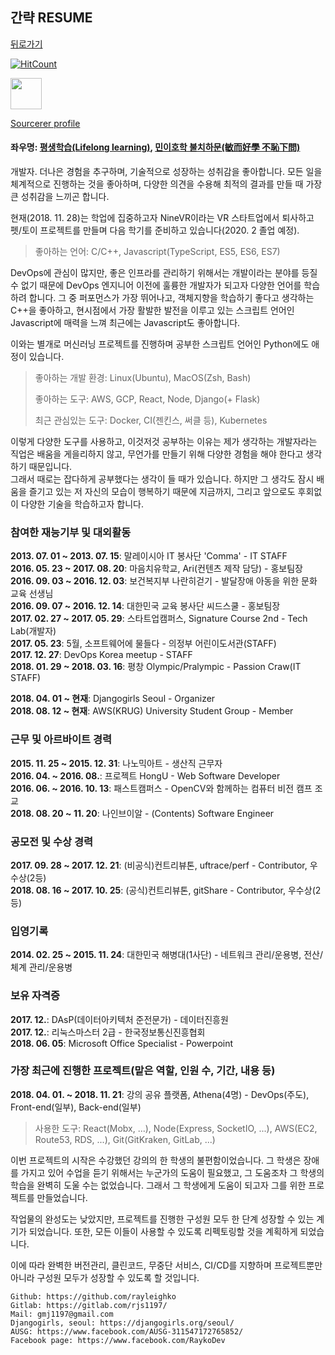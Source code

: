 ## 간략 RESUME

[뒤로가기](/README.md)

[![HitCount](http://hits.dwyl.io/rjs1197/training/resume.svg)](http://hits.dwyl.io/rjs1197/training/resume) 

<a href="https://sourcerer.io/rayleighko"><img src="https://avatars2.githubusercontent.com/u/24822072?v=4" height="50px" width="50px" alt=""/></a>

[Sourcerer profile](https://sourcerer.io/rayleighko)

#### 좌우명: [평생학습(Lifelong learning)](https://en.wikipedia.org/wiki/Lifelong_learning), [민이호학 불치하문(敏而好學 不恥下問)](https://bit.ly/2E22Als)

개발자. 더나은 경험을 추구하며, 기술적으로 성장하는 성취감을 좋아합니다. 모든 일을 체계적으로 진행하는 것을 좋아하며, 다양한 의견을 수용해 최적의 결과를 만들 때 가장 큰 성취감을 느끼곤 합니다.  

현재(2018. 11. 28)는 학업에 집중하고자 NineVR이라는 VR 스타트업에서 퇴사하고 펫/토이 프로젝트를 만들며 다음 학기를 준비하고 있습니다(2020. 2 졸업 예정).

> 좋아하는 언어: C/C++, Javascript(TypeScript, ES5, ES6, ES7)
  
DevOps에 관심이 많지만, 좋은 인프라를 관리하기 위해서는 개발이라는 분야를 등질 수 없기 때문에 DevOps 엔지니어 이전에 훌륭한 개발자가 되고자 다양한 언어를 학습하려 합니다.
그 중 퍼포먼스가 가장 뛰어나고, 객체지향을 학습하기 좋다고 생각하는 C++을 좋아하고, 현시점에서 가장 활발한 발전을 이루고 있는 스크립트 언어인 Javascript에 매력을 느껴 최근에는 Javascript도 좋아합니다.  

이와는 별개로 머신러닝 프로젝트를 진행하며 공부한 스크립트 언어인 Python에도 애정이 있습니다.  

> 좋아하는 개발 환경: Linux(Ubuntu), MacOS(Zsh, Bash)  
>
> 좋아하는 도구: AWS, GCP, React, Node, Django(+ Flask)  
>
> 최근 관심있는 도구: Docker, CI(젠킨스, 써클 등), Kubernetes  

이렇게 다양한 도구를 사용하고, 이것저것 공부하는 이유는 제가 생각하는 개발자라는 직업은 배움을 게을리하지 않고, 무언가를 만들기 위해 다양한 경험을 해야 한다고 생각하기 때문입니다.  
그래서 때로는 잡다하게 공부했다는 생각이 들 때가 있습니다. 하지만 그 생각도 잠시 배움을 즐기고 있는 저 자신의 모습이 행복하기 때문에 지금까지, 그리고 앞으로도 후회없이 다양한 기술을 학습하고자 합니다.  

### 참여한 재능기부 및 대외활동  

**2013. 07. 01 ~ 2013. 07. 15**: 말레이시아 IT 봉사단 'Comma' - IT STAFF  
**2016. 05. 23 ~ 2017. 08. 20**: 마음치유학교, Ari(컨텐츠 제작 담당) - 홍보팀장   
**2016. 09. 03 ~ 2016. 12. 03**: 보건복지부 나란히걷기 - 발달장애 아동을 위한 문화 교육 선생님  
**2016. 09. 07 ~ 2016. 12. 14**: 대한민국 교육 봉사단 씨드스쿨 - 홍보팀장  
**2017. 02. 27 ~ 2017. 05. 29**: 스타트업캠퍼스, Signature Course 2nd - Tech Lab(개발자)  
**2017. 05. 23**: 5월, 소프트웨어에 물들다 - 의정부 어린이도서관(STAFF)  
**2017. 12. 27**: DevOps Korea meetup - STAFF  
**2018. 01. 29 ~ 2018. 03. 16**: 평창 Olympic/Pralympic - Passion Craw(IT STAFF)  
  
**2018. 04. 01 ~ 현재**: Djangogirls Seoul - Organizer  
**2018. 08. 12 ~ 현재**: AWS(KRUG) University Student Group - Member

### 근무 및 아르바이트 경력  

**2015. 11. 25 ~ 2015. 12. 31**: 나노믹아트 - 생산직 근무자  
**2016. 04. ~ 2016. 08.**: 프로젝트 HongU - Web Software Developer  
**2016. 06. ~ 2016. 10. 13**: 패스트캠퍼스 - OpenCV와 함께하는 컴퓨터 비전 캠프 조교  
**2018. 08. 20 ~ 11. 20**: 나인브이알 - (Contents) Software Engineer  

### 공모전 및 수상 경력  

**2017. 09. 28 ~ 2017. 12. 21**: (비공식)컨트리뷰톤, uftrace/perf - Contributor, 우수상(2등)  
**2018. 08. 16 ~ 2017. 10. 25**: (공식)컨트리뷰톤, gitShare - Contributor, 우수상(2등)  

### 입영기록  

**2014. 02. 25 ~ 2015. 11. 24**: 대한민국 해병대(1사단) - 네트워크 관리/운용병, 전산/체계 관리/운용병  

### 보유 자격증

**2017. 12.**: DAsP(데이터아키텍처 준전문가) - 데이터진흥원  
**2017. 12.**: 리눅스마스터 2급 - 한국정보통신진흥협회  
**2018. 06. 05**: Microsoft Office Specialist - Powerpoint  

### 가장 최근에 진행한 프로젝트(맡은 역할, 인원 수, 기간, 내용 등)

**2018. 04. 01. ~ 2018. 11. 21**: 강의 공유 플랫폼, Athena(4명) - DevOps(주도), Front-end(일부), Back-end(일부)
  
> 사용한 도구: React(Mobx, ...), Node(Express, SocketIO, ...), AWS(EC2, Route53, RDS, ...), Git(GitKraken, GitLab, ...)

이번 프로젝트의 시작은 수강했던 강의의 한 학생의 불편함이었습니다. 그 학생은 장애를 가지고 있어 수업을 듣기 위해서는 누군가의 도움이 필요했고, 그 도움조차 그 학생의 학습을 완벽히 도울 수는 없었습니다. 그래서 그 학생에게 도움이 되고자 그를 위한 프로젝트를 만들었습니다.

작업물의 완성도는 낮았지만, 프로젝트를 진행한 구성원 모두 한 단계 성장할 수 있는 계기가 되었습니다. 또한, 모든 이들이 사용할 수 있도록 리펙토링할 것을 계획하게 되었습니다.

이에 따라 완벽한 버전관리, 클린코드, 무중단 서비스, CI/CD를 지향하며 프로젝트뿐만 아니라 구성원 모두가 성장할 수 있도록 할 것입니다.  

```
Github: https://github.com/rayleighko  
Gitlab: https://gitlab.com/rjs1197/
Mail: gmj1197@gmail.com  
Djangogirls, seoul: https://djangogirls.org/seoul/  
AUSG: https://www.facebook.com/AUSG-311547172765852/
Facebook page: https://www.facebook.com/RaykoDev  
```

